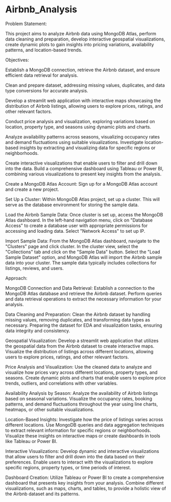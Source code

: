 # Airbnb_Analysis

Problem Statement: 

This project aims to analyze Airbnb data using MongoDB Atlas, perform data cleaning and preparation, develop interactive geospatial visualizations, create dynamic plots to gain insights into pricing variations, availability patterns, and location-based trends. 

Objectives:

Establish a MongoDB connection, retrieve the Airbnb dataset, and ensure efficient data retrieval for analysis.

Clean and prepare dataset, addressing missing values, duplicates, and data type conversions for accurate analysis.

Develop a streamlit web application with interactive maps showcasing the distribution of Airbnb listings, allowing users to explore prices, ratings, and other relevant factors.

Conduct price analysis and visualization, exploring variations based on location, property type, and seasons using dynamic plots and charts. 

Analyze availability patterns across seasons, visualizing occupancy rates and demand fluctuations using suitable visualizations. Investigate location-based insights by extracting and visualizing data for specific regions or neighborhoods. 

Create interactive visualizations that enable users to filter and drill down into the data. Build a comprehensive dashboard using Tableau or Power BI, combining various visualizations to present key insights from the analysis.

Create a MongoDB Atlas Account: Sign up for a MongoDB Atlas account and create a new project. 

Set Up a Cluster: Within MongoDB Atlas project, set up a cluster.  This will serve as the database environment for storing the sample data. 

Load the Airbnb Sample Data: Once cluster is set up, access the MongoDB Atlas dashboard. In the left-hand navigation menu, click on "Database Access" to create a database user with appropriate permissions for accessing and loading data. Select "Network Access" to set up IP. 

Import Sample Data: From the MongoDB Atlas dashboard, navigate to the "Clusters" page and click cluster. In the cluster view, select the "Collections" tab and click on the "Sample Data" button. Select the "Load Sample Dataset" option, and MongoDB Atlas will import the Airbnb sample data into your cluster. The sample data typically includes collections for listings, reviews, and users.

Approach:

MongoDB Connection and Data Retrieval: Establish a connection to the MongoDB Atlas database and retrieve the Airbnb dataset. Perform queries and data retrieval operations to extract the necessary information for your analysis.

Data Cleaning and Preparation: Clean the Airbnb dataset by handling missing values, removing duplicates, and transforming data types as necessary. Preparing the dataset for EDA and visualization tasks, ensuring data integrity and consistency.

Geospatial Visualization: Develop a streamlit web application that utilizes the geospatial data from the Airbnb dataset to create interactive maps. Visualize the distribution of listings across different locations, allowing users to explore prices, ratings, and other relevant factors.

Price Analysis and Visualization: Use the cleaned data to analyze and visualize how prices vary across different locations, property types, and seasons. Create dynamic plots and charts that enable users to explore price trends, outliers, and correlations with other variables.

Availability Analysis by Season: Analyze the availability of Airbnb listings based on seasonal variations. Visualize the occupancy rates, booking patterns, and demand fluctuations throughout the year using line charts, heatmaps, or other suitable visualizations.

Location-Based Insights: Investigate how the price of listings varies across different locations. Use MongoDB queries and data aggregation techniques to extract relevant information for specific regions or neighborhoods. Visualize these insights on interactive maps or create dashboards in tools like Tableau or Power BI.

Interactive Visualizations: Develop dynamic and interactive visualizations that allow users to filter and drill down into the data based on their preferences. Enable users to interact with the visualizations to explore specific regions, property types, or time periods of interest.

Dashboard Creation: Utilize Tableau or Power BI to create a comprehensive dashboard that presents key insights from your analysis. Combine different visualizations, such as maps, charts, and tables, to provide a holistic view of the Airbnb dataset and its patterns.
